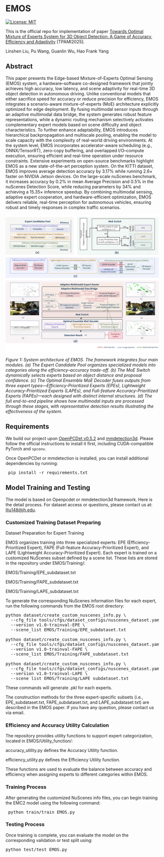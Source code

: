 # EMOS
<!-- Repository for the TPAMI paper.
<!-- 1 -->
<!-- # EMC2 -->
[![License: MIT](https://img.shields.io/badge/License-MIT-green.svg)](https://opensource.org/licenses/MIT)

This is the official repo for implementation of paper [Towards Optimal Mixture of Experts System for 3D Object Detection: A Game of Accuracy, Efficiency and Adaptivity](https://arxiv.org/abs/2507.04123) [TPAMI2025].

Linshen Liu, Pu Wang, Guanlin Wu, Hao Frank Yang

<!-- 2 abstract  --> 
## Abstract
<!-- This paper presents Edge-based Mixture of Experts (MoE) Collaborative Computing (EMC2), an optimal computing system designed for autonomous vehicles (AVs) that simultaneously achieves low-latency and high-accuracy 3D object detection. Unlike conventional approaches, EMC2 incorporates a scenario-aware MoE architecture specifically optimized for edge platforms. By effectively fusing LiDAR and camera data, the system leverages the complementary strengths of sparse 3D point clouds and dense 2D images to generate robust multimodal representations. To enable this, EMC2 employs an adaptive multimodal data bridge that performs multi-scale preprocessing on sensor inputs, followed by a scenario-aware routing mechanism that dynamically dispatches features to dedicated expert models based on object visibility and distance. In addition, EMC2 integrates joint hardware-software optimizations, including hardware resource utilization optimization and computational graph simplification, to ensure efficient and real-time inference on resource-constrained edge devices. Experiments on open-source benchmarks clearly show the EMC2 advancements as a end-to-end system. On the KITTI dataset, it achieves an average accuracy improvement of 3.58% and a 159.06% inference speedup compared to 15 baseline methods on Jetson platforms, with similar performance gains on the nuScenes dataset, highlighting its capability to advance reliable, real-time 3D object detection tasks for AVs. The overall architecture of EMC2 is illustrated in Figure 1.


Autonomous vehicles, open-world robots, and other automated systems rely on accurate, efficient perception modules for real-time object detection. Although high-precision models improve reliability, their processing time and computational overhead can hinder real-time performance and raise safety concerns. This paper introduces an Edge-based Mixture-of-Experts Optimal Sensing (EMOS) System that addresses the challenge of co-achieving accuracy, latency and scene adaptivity, further demonstrated in the open-world autonomous driving scenarios. Algorithmically, EMOS fuses multimodal sensor streams via an Adaptive Multimodal Data Bridge and uses a scenario-aware MoE switch to activate only a complementary set of specialized experts as needed. The proposed hierarchical backpropagation and a multiscale pooling layer let model capacity scale with real-world demand complexity. System-wise, an edge-optimized runtime with accelerator-aware scheduling (e.g., ONNX/TensorRT), zero-copy buffering, and overlapped I/O–compute enforces explicit latency/accuracy budgets across diverse driving conditions. Experimental results establish \textsc{EMOS} as the new state of the art: on KITTI, it increases average AP by 3.17\% while running $2.6\times$ faster on Nvidia Jetson. On nuScenes, it improves accuracy by 0.2\% mAP and 0.5\% NDS, with 34\% fewer parameters and a $15.35 times Nvidia Jetson speedup. Leveraging multimodal data and intelligent experts cooperation, EMOS delivers accurate, efficient and edge-adaptive perception system for autonomous vehicles, thereby ensuring robust, timely responses in real-world scenarios. -->

This paper presents the Edge-based Mixture-of-Experts Optimal Sensing (EMOS) system, a hardware–software co-designed framework that jointly achieves high accuracy, low latency, and scene adaptivity for real-time 3D object detection in autonomous driving. Unlike conventional models that either sacrifice speed for accuracy or reduce precision for efficiency, EMOS integrates a scenario-aware mixture-of-experts (MoE) architecture explicitly optimized for edge deployment. By fusing multimodal sensor inputs through an adaptive multimodal data bridge, the system generates robust feature representations, while a dynamic routing mechanism selectively activates complementary expert models based on scene difficulty and object characteristics. To further enhance adaptability, EMOS introduces hierarchical backpropagation and multiscale pooling, enabling the model to scale capacity with the complexity of real-world driving environments. At the system level, EMOS incorporates accelerator-aware scheduling (e.g., ONNX/TensorRT), zero-copy buffering, and overlapped I/O–compute execution, ensuring efficient and real-time operation under resource constraints. Extensive experiments on open-source benchmarks highlight EMOS as a new state-of-the-art perception system. On the KITTI dataset, EMOS improves average detection accuracy by 3.17% while running 2.6× faster on NVIDIA Jetson devices. On the large-scale nuScenes benchmark, it increases accuracy by 0.2% in mean Average Precision and 0.5% in the nuScenes Detection Score, while reducing parameters by 34% and achieving a 15.35× inference speedup. By combining multimodal sensing, adaptive expert cooperation, and hardware-efficient optimization, EMOS delivers reliable, real-time perception for autonomous vehicles, ensuring robust and timely responses in complex traffic scenarios.

<!-- 3 here is the figure  -->  
<!-- ![avatar](framework.png)
*Figure 1: The architecture of our proposed model framework.* -->
<!-- <p align="center">
  <img src="framework.png" width="800"/>
  <br/>
  <em>Figure 1: System architecture of EMC2. The central row shows the overall data flow, while the top and bottom illustrate key modules. EMC2 consists of five main components: an Adaptive Multimodal Data Bridge (AMDB) for preprocessing multimodal inputs; a Scenario-Adaptive Dispatcher that selects experts based on contextual cues; and three specialized experts—Latency-Prioritized, Versatile Efficiency, and Accuracy-Prioritized—each optimized for different real-time requirements. An Emergency Expert API handles hazardous or unseen cases.</em>
</p> -->

<p align="center">
  <img src="framework.png" width="800"/>
</p>

<!-- *Figure 1: System architecture of EMC2. The central row shows the overall data flow, while the top and bottom illustrate key modules. EMC2 consists of five main components: an Adaptive Multimodal Data Bridge (AMDB) for preprocessing multimodal inputs; a Scenario-Adaptive Dispatcher that selects experts based on contextual cues; and three specialized experts—Latency-Prioritized, Versatile Efficiency, and Accuracy-Prioritized—each optimized for different real-time requirements. An Emergency Expert API handles hazardous or unseen cases.* -->

*Figure 1: System architecture of EMOS. The framework integrates four main modules. (a) The Expert Candidate Pool organizes specialized models into categories along the efficiency–accuracy trade-off. (b) The MoE Switch dynamically selects experts based on object distance and proposal confidence. (c) The Optimal Ensemble MoE Decoder fuses outputs from three expert types—Efficiency-Prioritized Experts (EPEs), Lightweight Accuracy-Prioritized Experts (LAPEs), and Full-feature Accuracy-Prioritized Experts (FAPEs)—each designed with distinct internal structures. (d) The full end-to-end pipeline shows how multimodal inputs are processed through these stages, with representative detection results illustrating the effectiveness of the system.*


<!-- 4 here is the installation requirement  -->   
<!-- ## Requirements -->
<!-- Requirements are provided in ``requirements.txt``. -->
<!-- 🛠️  -->

## Requirements

We build our project upon [OpenPCDet v0.5.2](https://github.com/open-mmlab/OpenPCDet) and [mmdetection3d](https://github.com/open-mmlab/mmdetection3d). Please follow the official instructions to install it first, including CUDA-compatible PyTorch and `spconv`.

Once OpenPCDet or mmdetection is installed, you can install additional dependencies by running:

<!-- ```bash
pip install -r requirements.txt -->
<pre> pip install -r requirements.txt </pre>


<!-- 5 here is training and installation code  -->   
## Model Training and Testing
The model is based on Openpcdet or mmdetection3d framework. Here is the detail process. For dataset access or questions, please contact us at: lliu148@jh.edu.
### Customized Training Dataset Preparing

Dataset Preparation for Expert Training

EMOS organizes training into three specialized experts: EPE (Efficiency-Prioritized Expert), FAPE (Full-feature Accuracy-Prioritized Expert), and LAPE (Lightweight Accuracy-Prioritized Expert).
Each expert is trained on a customized NuScenes subset defined by a scene list. These lists are stored in the repository under EMOS/Training/:

EMOS/Training/EPE_subdataset.txt

EMOS/Training/FAPE_subdataset.txt

EMOS/Training/LAPE_subdataset.txt

To generate the corresponding NuScenes information files for each expert, run the following commands from the EMOS root directory:

<pre>
python dataset/create_custom_nuscenes_info.py \
  --cfg_file tools/cfgs/dataset_configs/nuscenes_dataset.yaml \
  --version v1.0-trainval-EPE \
  --scene_list EMOS/Training/EPE_subdataset.txt

python dataset/create_custom_nuscenes_info.py \
  --cfg_file tools/cfgs/dataset_configs/nuscenes_dataset.yaml \
  --version v1.0-trainval-FAPE \
  --scene_list EMOS/Training/FAPE_subdataset.txt

python dataset/create_custom_nuscenes_info.py \
  --cfg_file tools/cfgs/dataset_configs/nuscenes_dataset.yaml \
  --version v1.0-trainval-LAPE \
  --scene_list EMOS/Training/LAPE_subdataset.txt
</pre>

These commands will generate .pkl for each experts. 

The construction methods for the three expert-specific subsets (i.e., EPE_subdataset.txt, FAPE_subdataset.txt, and LAPE_subdataset.txt) are described in the EMOS paper. If you have any question, please contact us via email.

### Efficiency and Accuracy Utility Calculation 
<!-- The utility functions used for expert categorization are provided in the repository under EMOS/Utility_function/. Specifically:

accuracy_utility.py: defines the Accuracy Utility function.

efficiency_utility.py: defines the Efficiency Utility function.

These functions are used to quantify the accuracy–efficiency trade-off when organizing experts into different categories within EMOS. -->

The repository provides utility functions to support expert categorization, located in EMOS/Utility_function/:

accuracy_utility.py defines the Accuracy Utility function.

efficiency_utility.py defines the Efficiency Utility function.

These functions are used to evaluate the balance between accuracy and efficiency when assigning experts to different categories within EMOS.

### Training Process
After generating the customized NuScenes info files, you can begin training the EMC2 model using the following command:
<pre> python train/train_EMOS.py </pre>

### Testing Process
Once training is complete, you can evaluate the model on the corresponding validation or test split using:
<pre>python test/test_EMOS.py</pre> 

<!-- You can later load them by updating the dataset INFO_PATH in the config file accordingly. -->

<!-- 5.1 Please Add the (1) installation process, (2)    -->   

<!-- ## Citation
If you find this useful, please cite the following paper:
```
@article{liu2025EMC2,
  title={Towards Accurate and Efficient 3D Object Detection for Autonomous Driving: A Mixture of Experts Computing System on Edge},
  author={Linshen Liu, Boyan Su, Junyue Jiang, Guanlin Wu, Cong Guo, Ceyu Xu, Hao Frank Yang},
  journal={arXiv preprint arXiv:2507.04123},
  year={2025}
}
``` -->
